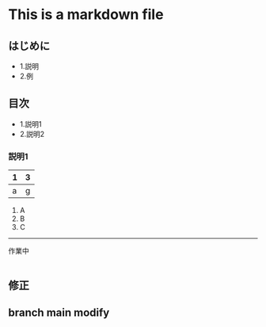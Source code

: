 # This is a markdown file

## はじめに
- 1.説明
- 2.例

## 目次
- 1.説明1
- 2.説明2

### 説明1

| 1 | 3 |
|:-|:-:|
| a | g |

1. A
1. B
1. C

---

作業中

```

```

## 修正


## branch main modify


